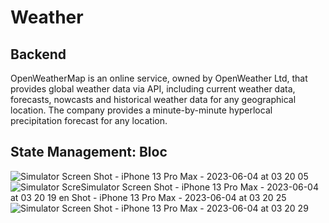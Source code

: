 # Weather

## Backend
OpenWeatherMap is an online service, owned by OpenWeather Ltd, that provides global weather data via API, including current weather data, forecasts, nowcasts and historical weather data for any geographical location. The company provides a minute-by-minute hyperlocal precipitation forecast for any location.

## State Management: Bloc

![Simulator Screen Shot - iPhone 13 Pro Max - 2023-06-04 at 03 20 05](https://github.com/varunarora-95/Weather/assets/45840746/2d5b500c-7bbb-475e-8614-63295790d3b0)
![Simulator Scre![Simulator Screen Shot - iPhone 13 Pro Max - 2023-06-04 at 03 20 19](https://github.com/varunarora-95/Weather/assets/45840746/0a459b06-bb31-4374-ac9e-63330cafb6a2)
en Shot - iPhone 13 Pro Max - 2023-06-04 at 03 20 25](https://github.com/varunarora-95/Weather/assets/45840746/a96bf934-2902-4050-99e6-2d106499b8cb)![Simulator Screen Shot - iPhone 13 Pro Max - 2023-06-04 at 03 20 29](https://github.com/varunarora-95/Weather/assets/45840746/29269d45-25ba-46c3-b603-b583accc460e)


